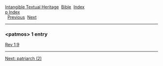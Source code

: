 [Intangible Textual Heritage](../../index)  [Bible](../index) 
[Index](index)   
[p Index](_p_)  
  [Previous](c08313)  [Next](c08315) 

------------------------------------------------------------------------

### &lt;patmos&gt; 1 entry

[Rev 1:9](../kjv/rev001.htm#009)  

------------------------------------------------------------------------

[Next: patriarch (2)](c08315)
